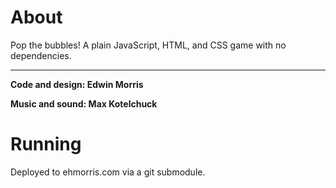 # About

Pop the bubbles! A plain JavaScript, HTML, and CSS game with no dependencies.

---

**Code and design: Edwin Morris**

**Music and sound: Max Kotelchuck**

# Running

Deployed to ehmorris.com via a git submodule.
